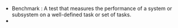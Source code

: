 - Benchmark : A test that measures the performance of a system or subsystem on a well-defined task or set of tasks.
- 
